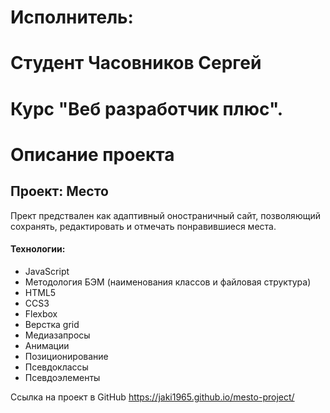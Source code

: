 # Исполнитель:
# Студент Часовников Сергей
# Курс "Веб разработчик плюс".

# Описание проекта
## Проект: Место
Прект предствален как адаптивный оностраничный сайт, позволяющий сохранять, редактировать и отмечать понравившиеся места.

#### Технологии:
* JavaScript
* Методология БЭМ (наименования классов и файловая структура)
* HTML5
* CCS3
* Flexbox
* Верстка grid
* Медиазапросы
* Анимации
* Позиционирование
* Псевдоклассы
* Псевдоэлементы




Ссылка на проект в GitHub https://jaki1965.github.io/mesto-project/